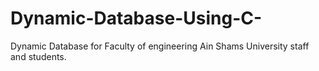 # Dynamic-Database-Using-C-
Dynamic Database for Faculty of engineering Ain Shams University staff and students.

